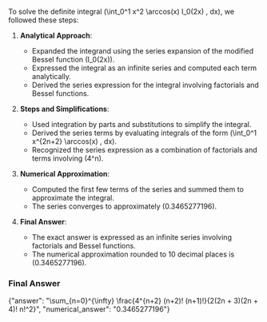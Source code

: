 To solve the definite integral \(\int_0^1 x^2 \arccos(x) I_0(2x) \, dx\), we followed these steps:

1. **Analytical Approach**:
   - Expanded the integrand using the series expansion of the modified Bessel function \(I_0(2x)\).
   - Expressed the integral as an infinite series and computed each term analytically.
   - Derived the series expression for the integral involving factorials and Bessel functions.

2. **Steps and Simplifications**:
   - Used integration by parts and substitutions to simplify the integral.
   - Derived the series terms by evaluating integrals of the form \(\int_0^1 x^{2n+2} \arccos(x) \, dx\).
   - Recognized the series expression as a combination of factorials and terms involving \(4^n\).

3. **Numerical Approximation**:
   - Computed the first few terms of the series and summed them to approximate the integral.
   - The series converges to approximately \(0.3465277196\).

4. **Final Answer**:
   - The exact answer is expressed as an infinite series involving factorials and Bessel functions.
   - The numerical approximation rounded to 10 decimal places is \(0.3465277196\).

### Final Answer
{"answer": "\\sum_{n=0}^{\\infty} \\frac{4^{n+2} (n+2)! (n+1)!}{2(2n + 3)(2n + 4)! n!^2}", "numerical_answer": "0.3465277196"}